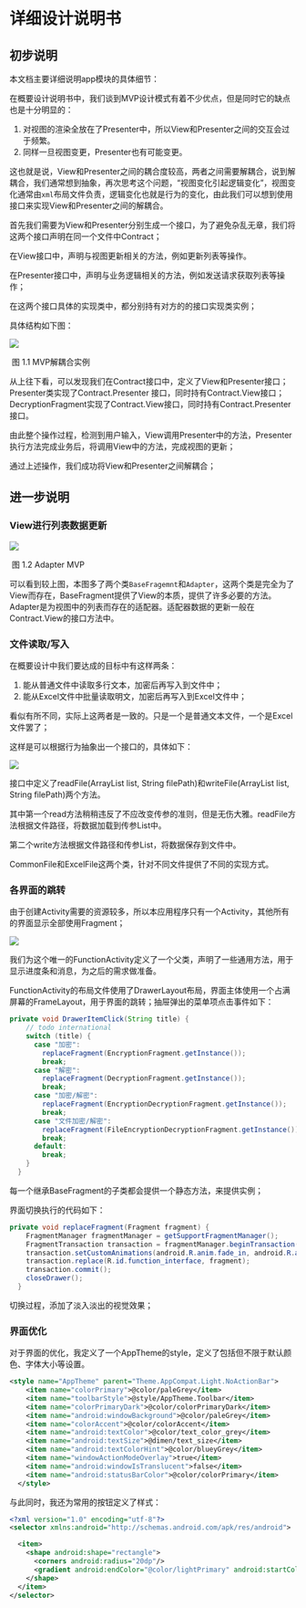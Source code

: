 # 详细设计说明书

## 初步说明

本文档主要详细说明app模块的具体细节：

在概要设计说明书中，我们谈到MVP设计模式有着不少优点，但是同时它的缺点也是十分明显的：

1. 对视图的渲染全放在了Presenter中，所以View和Presenter之间的交互会过于频繁。
2. 同样一旦视图变更，Presenter也有可能变更。

这也就是说，View和Presenter之间的耦合度较高，两者之间需要解耦合，说到解耦合，我们通常想到抽象，再次思考这个问题，“视图变化引起逻辑变化”，视图变化通常由`xml`布局文件负责，逻辑变化也就是行为的变化，由此我们可以想到使用接口来实现View和Presenter之间的解耦合。

首先我们需要为View和Presenter分别生成一个接口，为了避免杂乱无章，我们将这两个接口声明在同一个文件中Contract；

在View接口中，声明与视图更新相关的方法，例如更新列表等操作。

在Presenter接口中，声明与业务逻辑相关的方法，例如发送请求获取列表等操作；

在这两个接口具体的实现类中，都分别持有对方的的接口实现类实例；

具体结构如下图：

![](http://cdn.nextto.top/amvp.bmp)

​                                                                      图 1.1 MVP解耦合实例

从上往下看，可以发现我们在Contract接口中，定义了View和Presenter接口；Presenter类实现了Contract.Presenter 接口，同时持有Contract.View接口；DecryptionFragment实现了Contract.View接口，同时持有Contract.Presenter接口。

由此整个操作过程，检测到用户输入，View调用Presenter中的方法，Presenter执行方法完成业务后，将调用View中的方法，完成视图的更新；

通过上述操作，我们成功将View和Presenter之间解耦合；

## 进一步说明

### View进行列表数据更新

![](http://cdn.nextto.top/adapter.bmp)

​                                                                    图 1.2 Adapter MVP

可以看到较上图，本图多了两个类`BaseFragemnt`和`Adapter`，这两个类是完全为了View而存在，BaseFragment提供了View的本质，提供了许多必要的方法。Adapter是为视图中的列表而存在的适配器。适配器数据的更新一般在Contract.View的接口方法中。

### 文件读取/写入

在概要设计中我们要达成的目标中有这样两条：

1. 能从普通文件中读取多行文本，加密后再写入到文件中；
2. 能从Excel文件中批量读取明文，加密后再写入到Excel文件中；

看似有所不同，实际上这两者是一致的。只是一个是普通文本文件，一个是Excel文件罢了；

这样是可以根据行为抽象出一个接口的，具体如下：

![](http://cdn.nextto.top/FileImpl.bmp)

接口中定义了readFile(ArrayList<EncryptionBean> list, String filePath)和writeFile(ArrayList<EncryptionBean> list, String filePath)两个方法。

其中第一个read方法稍稍违反了不应改变传参的准则，但是无伤大雅。readFile方法根据文件路径，将数据加载到传参List<Encryption>中。

第二个write方法根据文件路径和传参List<Encryption>，将数据保存到文件中。

CommonFile和ExcelFile这两个类，针对不同文件提供了不同的实现方式。

### 各界面的跳转

由于创建Activity需要的资源较多，所以本应用程序只有一个Activity，其他所有的界面显示全部使用Fragment；

![](http://cdn.nextto.top/activity.bmp)

我们为这个唯一的FunctionActivity定义了一个父类，声明了一些通用方法，用于显示进度条和消息，为之后的需求做准备。

FunctionActivity的布局文件使用了DrawerLayout布局，界面主体使用一个占满屏幕的FrameLayout，用于界面的跳转；抽屉弹出的菜单项点击事件如下：

```java
private void DrawerItemClick(String title) {
    // todo international
    switch (title) {
      case "加密":
        replaceFragment(EncryptionFragment.getInstance());
        break;
      case "解密":
        replaceFragment(DecryptionFragment.getInstance());
        break;
      case "加密/解密":
        replaceFragment(EncryptionDecryptionFragment.getInstance());
        break;
      case "文件加密/解密":
        replaceFragment(FileEncryptionDecryptionFragment.getInstance());
        break;
      default:
        break;
    }
  }
```

每一个继承BaseFragment的子类都会提供一个静态方法，来提供实例；

界面切换执行的代码如下：

```java
private void replaceFragment(Fragment fragment) {
    FragmentManager fragmentManager = getSupportFragmentManager();
    FragmentTransaction transaction = fragmentManager.beginTransaction();
    transaction.setCustomAnimations(android.R.anim.fade_in, android.R.anim.fade_out);
    transaction.replace(R.id.function_interface, fragment);
    transaction.commit();
    closeDrawer();
  }
```

切换过程，添加了淡入淡出的视觉效果；

### 界面优化

对于界面的优化，我定义了一个AppTheme的style，定义了包括但不限于默认颜色、字体大小等设置。

```xml
<style name="AppTheme" parent="Theme.AppCompat.Light.NoActionBar">
    <item name="colorPrimary">@color/paleGrey</item>
    <item name="toolbarStyle">@style/AppTheme.Toolbar</item>
    <item name="colorPrimaryDark">@color/colorPrimaryDark</item>
    <item name="android:windowBackground">@color/paleGrey</item>
    <item name="colorAccent">@color/colorAccent</item>
    <item name="android:textColor">@color/text_color_grey</item>
    <item name="android:textSize">@dimen/text_size</item>
    <item name="android:textColorHint">@color/blueyGrey</item>
    <item name="windowActionModeOverlay">true</item>
    <item name="android:windowIsTranslucent">false</item>
    <item name="android:statusBarColor">@color/colorPrimary</item>
  </style>
```

与此同时，我还为常用的按钮定义了样式：

```xml
<?xml version="1.0" encoding="utf-8"?>
<selector xmlns:android="http://schemas.android.com/apk/res/android">

  <item>
    <shape android:shape="rectangle">
      <corners android:radius="20dp"/>
      <gradient android:endColor="@color/lightPrimary" android:startColor="@color/colorPrimary"/>
    </shape>
  </item>
</selector>
```

